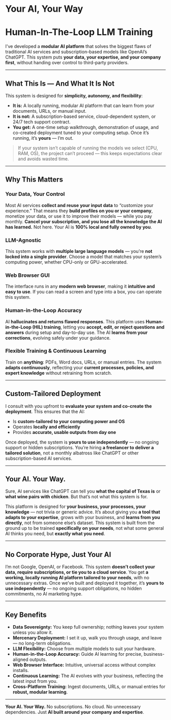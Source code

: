 # Your AI, Your Way
# Human-In-The-Loop LLM Training

I've developed a **modular AI platform** that solves the biggest flaws of traditional AI services and subscription-based models like OpenAI’s ChatGPT. This system puts **your data, your expertise, and your company first**, without handing over control to third-party providers.

---

## What This Is — And What It Is Not

This system is designed for **simplicity, autonomy, and flexibility**:

- **It is:** A locally running, modular AI platform that can learn from your documents, URLs, or manual input.  
- **It is not:** A subscription-based service, cloud-dependent system, or 24/7 tech support contract.  
- **You get:** A one-time setup walkthrough, demonstration of usage, and co-created deployment tuned to your computing setup. Once it’s running, it’s **yours** — I’m out.

> If your system isn’t capable of running the models we select (CPU, RAM, OS), the project can’t proceed — this keeps expectations clear and avoids wasted time.

---

## Why This Matters

### Your Data, Your Control
Most AI services **collect and reuse your input data** to “customize your experience.” That means they **build profiles on you or your company**, monetize your data, or use it to improve their models — while you pay monthly. **Cancel your subscription, and you lose all the knowledge the AI has learned.** Not here. Your AI is **100% local and fully owned by you**.

### LLM-Agnostic
This system works with **multiple large language models** — you’re **not locked into a single provider**. Choose a model that matches your system’s computing power, whether CPU-only or GPU-accelerated.

### Web Browser GUI
The interface runs in any **modern web browser**, making it **intuitive and easy to use**. If you can read a screen and type into a box, you can operate this system.

### Human-in-the-Loop Accuracy
AI **hallucinates and returns flawed responses**. This platform uses **Human-in-the-Loop (HIL) training**, letting you **accept, edit, or reject questions and answers** during setup and day-to-day use. The AI **learns from your corrections**, evolving safely under your guidance.

### Flexible Training & Continuous Learning
Train on **anything**: PDFs, Word docs, URLs, or manual entries. The system **adapts continuously**, reflecting your **current processes, policies, and expert knowledge** without retraining from scratch.

---

## Custom-Tailored Deployment

I consult with you upfront to **evaluate your system and co-create the deployment**. This ensures that the AI:

- Is **custom-tailored to your computing power and OS**  
- Operates **locally and efficiently**  
- Provides **accurate, usable outputs from day one**  

Once deployed, the system is **yours to use independently** — no ongoing support or hidden subscriptions. You’re hiring **a freelancer to deliver a tailored solution**, not a monthly albatross like ChatGPT or other subscription-based AI services.

---

## Your AI. Your Way.

Sure, AI services like ChatGPT can tell you **what the capital of Texas is** or **what wine pairs with chicken**. But that’s not what this system is for.  

This platform is designed for **your business, your processes, your knowledge** — not trivia or generic advice. It’s about giving you **a tool that adapts to your expertise**, grows with your business, and **learns from you directly**, not from someone else’s dataset. This system is built from the ground up to be trained **specifically on your needs**, not what some general AI thinks you need, but **exactly what you need**.

---

## No Corporate Hype, Just Your AI

I’m not Google, OpenAI, or Facebook. This system **doesn’t collect your data, require subscriptions, or tie you to a cloud service**. You get **a working, locally running AI platform tailored to your needs**, with no unnecessary extras. Once we’ve built and deployed it together, it’s **yours to use independently** — no ongoing support obligations, no hidden commitments, no AI marketing hype.

---

## Key Benefits

- **Data Sovereignty:** You keep full ownership; nothing leaves your system unless you allow it.  
- **Mercenary Deployment:** I set it up, walk you through usage, and leave — no long-term obligations.  
- **LLM Flexibility:** Choose from multiple models to suit your hardware.  
- **Human-in-the-Loop Accuracy:** Guide AI learning for precise, business-aligned outputs.  
- **Web Browser Interface:** Intuitive, universal access without complex installs.  
- **Continuous Learning:** The AI evolves with your business, reflecting the latest input from you.  
- **Cross-Platform Training:** Ingest documents, URLs, or manual entries for **robust, modular learning**.  

---

**Your AI. Your Way.** No subscriptions. No cloud. No unnecessary dependencies. Just **AI built around your company and expertise**.
